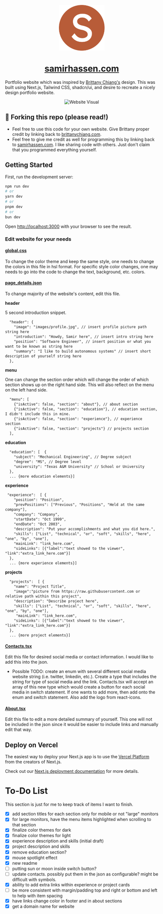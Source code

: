 <div align="center">
  <img  src="public/images/logo.png" alt="Logo" width="150" />
</div>
<h1 align="center">
  <a href="https://samirhassen.com" target="_blank">samirhassen.com</a>
</h1>
<p>
Portfolio website which was inspired by <a href="https://brittanychiang.com" target="_blank">Brittany Chiang's</a> design. This was built using Next.js, Tailwind CSS, shadcn/ui, and desire to recreate a nicely design portfolio website.
</p>

<div align="center">
  <img alt="Website Visual" src="https://raw.githubusercontent.com/shassen14/portfolio_website/refs/heads/main/public/images/website_screenshot.png" />
</div>

## 🚨 Forking this repo (please read!)

* Feel free to use this code for your own website. Give Brittany proper credit by linking back to [brittanychiang.com](https://brittanychiang.com).
* Feel free to give me credit as well for programming this by linking back to [samirhassen.com](https://samirhassen.com). I like sharing code with others. Just don't claim that you programmed everything yourself.

## Getting Started

First, run the development server:

```bash
npm run dev
# or
yarn dev
# or
pnpm dev
# or
bun dev
```

Open [http://localhost:3000](http://localhost:3000) with your browser to see the result.

### Edit website for your needs

#### [global.css](src/app/globals.css)

To change the color theme and keep the same style, one needs to change the colors in this file in hsl format. For specific style color changes, one may needs to go into the code to change the text, background, etc. colors.

#### [page_details.json](public/configs/page_details.json)

To change majority of the website's content, edit this file. 

**header**

5 second introduction snippet.

```
  "header": {
    "image": "images/profile.jpg", // insert profile picture path string here
    "introduction": "Howdy, Samir here", // insert intro string here
    "position": "Software Engineer", // insert position or what you want to be known as string here
    "summary": "I like to build autonomous systems" // insert short description of yourself string here
  },
```

**menu**

One can change the section order which will change the order of which section shows up on the right hand side. This will also reflect on the menu on the left hand side.

```
  "menu": [
    {"isActive": false, "section": "about"}, // about section
    {"isActive": false, "section": "education"}, // education section, I didn't include this in mine.
    {"isActive": false, "section": "experience"}, // experience section
    {"isActive": false, "section": "projects"} // projects section
  ],
```

**education**

```
  "education": [  {
    "subject": "Mechanical Engineering", // Degree subject
    "degree": "MS", // Degree level
    "university": "Texas A&M University" // School or University
  }, 
  ... {more education elements}]
```

**experience**

```
 "experience":  [ { 
    "position": "Position",
    "prevPositions": ["Previous", "Positions", "Held at the same company"],
    "company": "Company",
    "startDate": "Oct 1999",
    "endDate": "Oct 2003",
    "description": "Put your accomplishments and what you did here.",
    "skills": ["List", "technical", "or", "soft", "skills", "here", "one", "by", "one"],
    "mainLink": "link_here.com",
    "sideLinks": [{"label":"text showed to the viewer", "link":"extra_link_here.com"}]
  },  
  ... {more experience elements}]
```

**projects**

```
  "projects":  [ { 
    "name": "Project Title",
    "image":"picture from https://raw.githubusercontent.com or relative path within this project",
    "description": "Describe project here",
    "skills": ["List", "technical", "or", "soft", "skills", "here", "one", "by", "one"],
     "mainLink": "link_here.com",
    "sideLinks": [{"label":"text showed to the viewer", "link":"extra_link_here.com"}]
  },
  ... {more project elements}]
```

#### [Contacts.tsx](src/components/Contacts.tsx)

Edit this file for desired social media or contact information. I would like to add this into the json.

* Possible TODO: create an enum with several different social media website string (i.e. twitter, linkedin, etc.). Create a type that includes the string for type of social media and the link. Contacts.tsx will accept an array of this new type which would create a button for each social media in switch statement. If one wants to add more, then add onto the enum and switch statement. Also add the logo from react-icons.

#### [About.tsx](src/components/About.tsx)

Edit this file to edit a more detailed summary of yourself. This one will not be included in the json since it would be easier to include links and manually edit that way.

## Deploy on Vercel

The easiest way to deploy your Next.js app is to use the [Vercel Platform](https://vercel.com/new?utm_medium=default-template&filter=next.js&utm_source=create-next-app&utm_campaign=create-next-app-readme) from the creators of Next.js.

Check out our [Next.js deployment documentation](https://nextjs.org/docs/app/building-your-application/deploying) for more details.

# To-Do List

This section is just for me to keep track of items I want to finish.

- [x] add section titles for each section only for mobile or not "large" monitors
- [x] for large monitors, have the menu items highlighted when scrolling to that section
- [x] finalize color themes for dark
- [x] finalize color themes for light
- [x] experience description and skills (initial draft)
- [x] project description and skills
- [x] remove education section?
- [x] mouse spotlight effect
- [x] new readme
- [ ] putting sun or moon inside switch button?
- [ ] update contacts. possibly put them in the json as configurable? might be difficult with symbols.
- [x] ability to add extra links within experience or project cards
- [ ] be more consistent with margin/padding top and right or bottom and left to help with item spacing
- [x] have links change color in footer and in about sections
- [x] get a domain name for website

